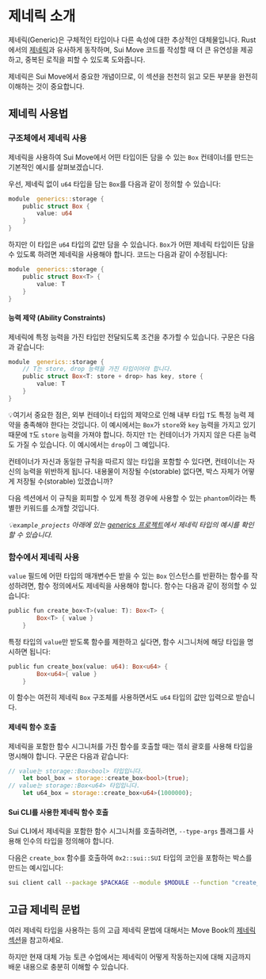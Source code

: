 # 제네릭 소개

제네릭(Generic)은 구체적인 타입이나 다른 속성에 대한 추상적인 대체물입니다. Rust에서의 [제네릭](https://doc.rust-lang.org/stable/book/ch10-00-generics.html)과 유사하게 동작하며, Sui Move 코드를 작성할 때 더 큰 유연성을 제공하고, 중복된 로직을 피할 수 있도록 도와줍니다.

제네릭은 Sui Move에서 중요한 개념이므로, 이 섹션을 천천히 읽고 모든 부분을 완전히 이해하는 것이 중요합니다.

## 제네릭 사용법

### 구조체에서 제네릭 사용

제네릭을 사용하여 Sui Move에서 어떤 타입이든 담을 수 있는 `Box` 컨테이너를 만드는 기본적인 예시를 살펴보겠습니다.

우선, 제네릭 없이 `u64` 타입을 담는 `Box`를 다음과 같이 정의할 수 있습니다:

```rust
module  generics::storage {
    public struct Box {
        value: u64
    }
}
```

하지만 이 타입은 `u64` 타입의 값만 담을 수 있습니다. `Box`가 어떤 제네릭 타입이든 담을 수 있도록 하려면 제네릭을 사용해야 합니다. 코드는 다음과 같이 수정됩니다:

```rust
module  generics::storage {
    public struct Box<T> {
        value: T
    }
}
```

#### 능력 제약 (Ability Constraints)

제네릭에 특정 능력을 가진 타입만 전달되도록 조건을 추가할 수 있습니다. 구문은 다음과 같습니다:

```rust
module  generics::storage {
    // T는 store, drop 능력을 가진 타입이어야 합니다.
    public struct Box<T: store + drop> has key, store {
        value: T
    }
}
```

💡여기서 중요한 점은, 외부 컨테이너 타입의 제약으로 인해 내부 타입 `T`도 특정 능력 제약을 충족해야 한다는 것입니다. 이 예시에서는 `Box`가 `store`와 `key` 능력을 가지고 있기 때문에 `T`도 `store` 능력을 가져야 합니다. 하지만 `T`는 컨테이너가 가지지 않은 다른 능력도 가질 수 있습니다. 이 예시에서는 `drop`이 그 예입니다.

컨테이너가 자신과 동일한 규칙을 따르지 않는 타입을 포함할 수 있다면, 컨테이너는 자신의 능력을 위반하게 됩니다. 내용물이 저장될 수(storable) 없다면, 박스 자체가 어떻게 저장될 수(storable) 있겠습니까?

다음 섹션에서 이 규칙을 회피할 수 있게 특정 경우에 사용할 수 있는 `phantom`이라는 특별한 키워드를 소개할 것입니다.

*💡`example_projects` 아래에 있는 [generics 프로젝트](../example_projects/generics/)에서 제네릭 타입의 예시를 확인할 수 있습니다.*

### 함수에서 제네릭 사용

`value` 필드에 어떤 타입의 매개변수든 받을 수 있는 `Box` 인스턴스를 반환하는 함수를 작성하려면, 함수 정의에서도 제네릭을 사용해야 합니다. 함수는 다음과 같이 정의할 수 있습니다:

```rust
public fun create_box<T>(value: T): Box<T> {
        Box<T> { value }
    }
```

특정 타입의 `value`만 받도록 함수를 제한하고 싶다면, 함수 시그니처에 해당 타입을 명시하면 됩니다:

```rust
public fun create_box(value: u64): Box<u64> {
        Box<u64>{ value }
    }
```

이 함수는 여전히 제네릭 `Box` 구조체를 사용하면서도 `u64` 타입의 값만 입력으로 받습니다.

#### 제네릭 함수 호출

제네릭을 포함한 함수 시그니처를 가진 함수를 호출할 때는 꺾쇠 괄호를 사용해 타입을 명시해야 합니다. 구문은 다음과 같습니다:

```rust
// value는 storage::Box<bool> 타입입니다.
    let bool_box = storage::create_box<bool>(true);
// value는 storage::Box<u64> 타입입니다.
    let u64_box = storage::create_box<u64>(1000000);
```

#### Sui CLI를 사용한 제네릭 함수 호출

Sui CLI에서 제네릭을 포함한 함수 시그니처를 호출하려면, `--type-args` 플래그를 사용해 인수의 타입을 정의해야 합니다.

다음은 `create_box` 함수를 호출하여 `0x2::sui::SUI` 타입의 코인을 포함하는 박스를 만드는 예시입니다:

```bash
sui client call --package $PACKAGE --module $MODULE --function "create_box" --args $OBJECT_ID --type-args 0x2::sui::SUI --gas-budget 10000000
```

## 고급 제네릭 문법

여러 제네릭 타입을 사용하는 등의 고급 제네릭 문법에 대해서는 Move Book의 [제네릭 섹션](https://move-book.com/advanced-topics/understanding-generics.html)을 참고하세요.

하지만 현재 대체 가능 토큰 수업에서는 제네릭이 어떻게 작동하는지에 대해 지금까지 배운 내용으로 충분히 이해할 수 있습니다. 
